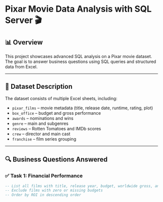 # Pixar Movie Data Analysis with SQL Server 🎬

## 📊 Overview
This project showcases advanced SQL analysis on a Pixar movie dataset. The goal is to answer business questions using SQL queries and structured data from Excel.

---

## 📁 Dataset Description
The dataset consists of multiple Excel sheets, including:
- `pixar_films` – movie metadata (title, release date, runtime, rating, plot)
- `box_office` – budget and gross performance
- `awards` – nominations and wins
- `genre` – main and subgenres
- `reviews` – Rotten Tomatoes and IMDb scores
- `crew` – director and main cast
- `franchise` – film series grouping

---

## 🔍 Business Questions Answered

### ✅ Task 1: Financial Performance
```sql
-- List all films with title, release year, budget, worldwide gross, and ROI%
-- Exclude films with zero or missing budgets
-- Order by ROI in descending order
